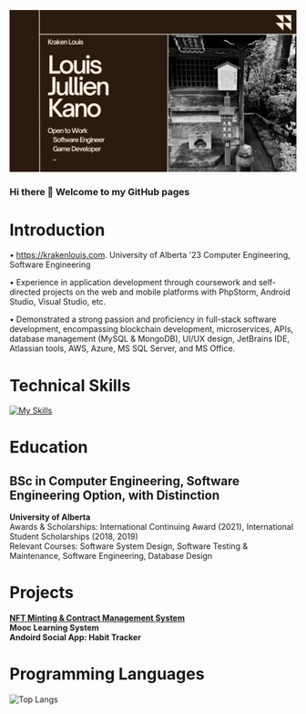 ![alt text](https://github.com/jul-louis/jul-louis/blob/main/Kraken%20Louis.png?raw=true)

### Hi there 👋 Welcome to my GitHub pages

<!--
**jul-louis/jul-louis** is a ✨ _special_ ✨ repository because its `README.md` (this file) appears on your GitHub profile.

Here are some ideas to get you started:

- 🔭 I’m currently working on ...
- 🌱 I’m currently learning ...
- 👯 I’m looking to collaborate on ...
- 🤔 I’m looking for help with ...
- 💬 Ask me about ...
- 📫 How to reach me: ...
- 😄 Pronouns: ...
- ⚡ Fun fact: ...
-->
# Introduction

• https://krakenlouis.com. University of Alberta '23 Computer Engineering, Software Engineering

• Experience in application development through coursework and self-directed projects on the web and mobile platforms with PhpStorm, Android Studio, Visual Studio, etc.

• Demonstrated a strong passion and proficiency in full-stack software development, encompassing blockchain development, microservices, APIs, database management (MySQL & MongoDB), UI/UX design, JetBrains IDE, Atlassian tools, AWS, Azure, MS SQL Server, and MS Office.

# Technical Skills
[![My Skills](https://skillicons.dev/icons?i=js,ts,java,go,rust,c,cpp,php,aws,azure,heroku,bootstrap,github,vite,react,wasm,html,css&perline=6)](https://skillicons.dev)

# Education
## BSc in Computer Engineering, Software Engineering Option, with Distinction
**University of Alberta**\
Awards & Scholarships: International Continuing Award (2021), International Student Scholarships (2018, 2019)\
Relevant Courses: Software System Design, Software Testing & Maintenance, Software Engineering, Database Design 

# Projects
<a href="https://github.com/jul-louis/Capstone-NFTMintingContractManagementSystem" target="_blank"><b>NFT Minting & Contract Management System</b></a>\
**Mooc Learning System**\
**Andoird Social App: Habit Tracker**

# Programming Languages
![Top Langs](https://github-readme-stats.vercel.app/api/top-langs/?username=anuraghazra&layout=compact)
